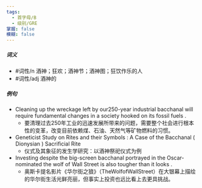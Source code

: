 ```yaml
---
tags:
  - 首字母/B
  - 级别/GRE
掌握: false
模糊: false
---
```

##### 词义
- #词性/n  酒神；狂欢；酒神节；酒神图；狂饮作乐的人
- #词性/adj   酒神的
##### 例句
- Cleaning up the wreckage left by our250-year industrial bacchanal will require fundamental changes in a society hooked on its fossil fuels .
	- 要清理过去250年工业的迅速发展所带来的问题，需要整个社会进行根本性的变革，改变目前依赖煤、石油、天然气等矿物燃料的习惯。
- Geneticist Study on Rites and their Symbols : A Case of the Bacchanal ( Dionysian ) Sacrificial Rite
	- 仪式及其象征的发生学研究：以酒神祭祀仪式为例
- Investing despite the big-screen bacchanal portrayed in the Oscar-nominated the wolf of Wall Street is also tougher than it looks .
	- 奥斯卡提名影片《华尔街之狼》（TheWolfofWallStreet）在大银幕上描绘的华尔街生活光鲜亮丽，但事实上投资也远比看上去更具挑战。
